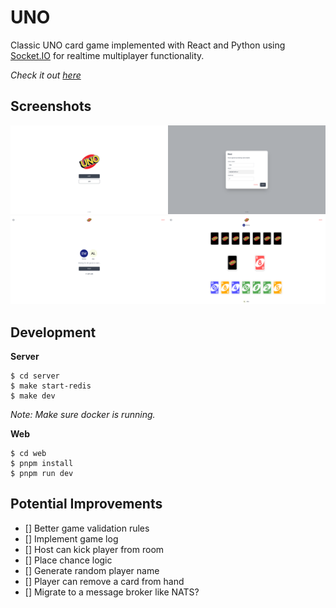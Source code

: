 # UNO

Classic UNO card game implemented with React and Python using [Socket.IO](https://socket.io/) for realtime multiplayer functionality.

_Check it out [here](https://uno-web-4m6k.onrender.com)_

## Screenshots

<img width="50%" src="./docs/images/home.png"><img width="50%" src="./docs/images/host.png">
<img width="50%" src="./docs/images/room.png"><img width="50%" src="./docs/images/game.png">

## Development

**Server**

```
$ cd server
$ make start-redis
$ make dev
```

_Note: Make sure docker is running._

**Web**

```
$ cd web
$ pnpm install
$ pnpm run dev
```

## Potential Improvements

- [] Better game validation rules
- [] Implement game log
- [] Host can kick player from room
- [] Place chance logic
- [] Generate random player name
- [] Player can remove a card from hand
- [] Migrate to a message broker like NATS?
